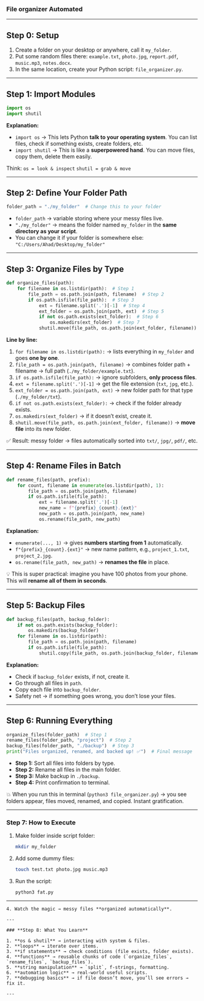 ### **File organizer Automated**

---

## **Step 0: Setup**

1. Create a folder on your desktop or anywhere, call it `my_folder`.
2. Put some random files there: `example.txt`, `photo.jpg`, `report.pdf`, `music.mp3`, `notes.docx`.
3. In the same location, create your Python script: `file_organizer.py`.

---

## **Step 1: Import Modules**

```python
import os
import shutil
```

**Explanation:**

* `import os` → This lets Python **talk to your operating system**. You can list files, check if something exists, create folders, etc.
* `import shutil` → This is like a **superpowered hand**. You can move files, copy them, delete them easily.

Think:
`os = look & inspect`
`shutil = grab & move`

---

## **Step 2: Define Your Folder Path**

```python
folder_path = "./my_folder"  # Change this to your folder
```

* `folder_path` → variable storing where your messy files live.
* `"./my_folder"` → means the folder named `my_folder` in the **same directory as your script**.
* You can change it if your folder is somewhere else: `"C:/Users/Ahad/Desktop/my_folder"`

---

## **Step 3: Organize Files by Type**

```python
def organize_files(path):
    for filename in os.listdir(path):  # Step 1
        file_path = os.path.join(path, filename)  # Step 2
        if os.path.isfile(file_path):  # Step 3
            ext = filename.split('.')[-1]  # Step 4
            ext_folder = os.path.join(path, ext)  # Step 5
            if not os.path.exists(ext_folder):  # Step 6
                os.makedirs(ext_folder)  # Step 7
            shutil.move(file_path, os.path.join(ext_folder, filename))  # Step 8
```

**Line by line:**

1. `for filename in os.listdir(path):` → lists everything in `my_folder` and goes **one by one**.
2. `file_path = os.path.join(path, filename)` → combines folder path + filename → full path (`./my_folder/example.txt`).
3. `if os.path.isfile(file_path):` → ignore subfolders, **only process files**.
4. `ext = filename.split('.')[-1]` → get the file extension (`txt`, `jpg`, etc.).
5. `ext_folder = os.path.join(path, ext)` → new folder path for that type (`./my_folder/txt`).
6. `if not os.path.exists(ext_folder):` → check if the folder already exists.
7. `os.makedirs(ext_folder)` → if it doesn’t exist, create it.
8. `shutil.move(file_path, os.path.join(ext_folder, filename))` → **move file** into its new folder.

✅ Result: messy folder → files automatically sorted into `txt/`, `jpg/`, `pdf/`, etc.

---

## **Step 4: Rename Files in Batch**

```python
def rename_files(path, prefix):
    for count, filename in enumerate(os.listdir(path), 1):
        file_path = os.path.join(path, filename)
        if os.path.isfile(file_path):
            ext = filename.split('.')[-1]
            new_name = f"{prefix}_{count}.{ext}"
            new_path = os.path.join(path, new_name)
            os.rename(file_path, new_path)
```

**Explanation:**

* `enumerate(..., 1)` → gives **numbers starting from 1** automatically.
* `f"{prefix}_{count}.{ext}"` → new name pattern, e.g., `project_1.txt`, `project_2.jpg`.
* `os.rename(file_path, new_path)` → **renames the file** in place.

💡 This is super practical: imagine you have 100 photos from your phone. This will **rename all of them in seconds**.

---

## **Step 5: Backup Files**

```python
def backup_files(path, backup_folder):
    if not os.path.exists(backup_folder):
        os.makedirs(backup_folder)
    for filename in os.listdir(path):
        file_path = os.path.join(path, filename)
        if os.path.isfile(file_path):
            shutil.copy(file_path, os.path.join(backup_folder, filename))
```

**Explanation:**

* Check if `backup_folder` exists, if not, create it.
* Go through all files in `path`.
* Copy each file into `backup_folder`.
* Safety net → if something goes wrong, you don’t lose your files.

---

## **Step 6: Running Everything**

```python
organize_files(folder_path)  # Step 1
rename_files(folder_path, "project")  # Step 2
backup_files(folder_path, "./backup")  # Step 3
print("Files organized, renamed, and backed up! ✅")  # Final message
```

* **Step 1:** Sort all files into folders by type.
* **Step 2:** Rename all files in the main folder.
* **Step 3:** Make backup in `./backup`.
* **Step 4:** Print confirmation to terminal.

💥 When you run this in terminal (`python3 file_organizer.py`) → you see folders appear, files moved, renamed, and copied. Instant gratification.

---

### **Step 7: How to Execute**

1. Make folder inside script folder:

   ```bash
   mkdir my_folder
   ```
2. Add some dummy files:

   ```bash
   touch test.txt photo.jpg music.mp3
   ```
3. Run the script:

   ```bash
   python3 fat.py
   ```
---
   ```
4. Watch the magic → messy files **organized automatically**.

---

### **Step 8: What You Learn**

1. **os & shutil** → interacting with system & files.
2. **loops** → iterate over items.
3. **if statements** → check conditions (file exists, folder exists).
4. **functions** → reusable chunks of code (`organize_files`, `rename_files`, `backup_files`).
5. **string manipulation** → `split`, f-strings, formatting.
6. **automation logic** → real-world useful scripts.
7. **debugging basics** → if file doesn’t move, you’ll see errors → fix it.

---

